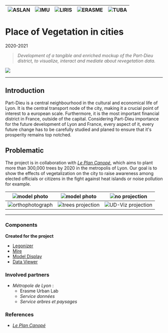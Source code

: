 |![ASLAN](/partners/Aslan100.png#center)|![IMU](/partners/LabexIMU_100.png#center)|![LIRIS](/partners/logo_liris_100.png#center)|![ERASME](/partners/Erasme_100.jpg#center)|![TUBA](/partners/Tuba_100.jpg#center)|
|---|---|---|---|---|

# Place of Vegetation in cities
2020-2021

>*Development of a tangible and enriched mockup of the Part-Dieu district, to visualize, interact and mediate about revegetation data.*

![](cities-vegetation/model1.jpg)

***

## Introduction
Part-Dieu is a central neighbourhood in the cultural and economical life of Lyon. It is the central transport node of the city, making it a crucial point of interest to a european scale. Furthermore, it is the most important financial district in France, outside of the capital. Considering Part-Dieu importance for the future development of Lyon and France, every aspect of it, every future change has to be carefully studied and planed to ensure that it's prosperity remains top notched.

## Problematic
The project is in collaboration with [*Le Plan Canopé*][plan-canope], which aims to plant more than 300,000 trees by 2020 in the metropolis of Lyon.
Our goal is to show the effects of vegetalization on the city to raise awareness among elected officials or citizens in the fight against heat islands or noise pollution for example.

|![model photo](cities-vegetation/model2.jpg#center)|![model photo](cities-vegetation/model3.jpg#center)|![no projection](cities-vegetation/no-proj.jpg#center)|
|---|---|---|
|![orthophotograph](cities-vegetation/orthophoto.png#center)|![trees projection](cities-vegetation/trees-proj.jpg#center)|![UD-Viz projection](cities-vegetation/udviz-proj.jpg#center)|

***

### Components 
**Created for the project**
* [Legonizer](/components/legonizer)
* [Mire](/components/mire)
* [Model Display](/components/model-display)
* [Data Viewer](/components/data-viewer)

### Involved partners
* *Métropole de Lyon* :
  * Erasme Urban Lab
  * *Service données*
  * *Service arbres et paysages*

### References
[plan-canope]: https://blogs.grandlyon.com/developpementdurable/en-actions/dispositifs-partenariaux/plan-canopee-larbre-au-service-du-climat-urbain/
* [*Le Plan Canopé*][plan-canope]
